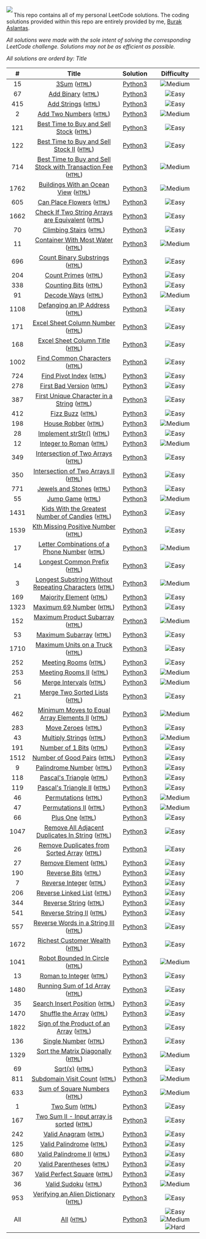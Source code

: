 <img align="left" src="https://leetcode-stats-six.vercel.app/api?username=burakaslantas">


This repo contains all of my personal LeetCode solutions. The coding solutions provided within this repo are entirely provided by me, [Burak Aslantas](https://leetcode.com/burakaslantas).

_All solutions were made with the sole intent of solving the corresponding LeetCode challenge. Solutions may not be as efficient as possible._

_All solutions are orderd by: Title_


|  #  | Title | Solution | Difficulty |
| :-: | :---: | :------: | :--------: |
| 15 | [3Sum](https://leetcode.com/problems/3sum/) ([`HTML`](https://burakaslantas.github.io/Leetcode/3sum)) | [Python3](./problems/3sum/solution.py) | ![Medium](https://img.shields.io/badge/Medium-f0ad4e.svg?style=flat) |
| 67 | [Add Binary](https://leetcode.com/problems/add-binary/) ([`HTML`](https://burakaslantas.github.io/Leetcode/add-binary)) | [Python3](./problems/add_binary/solution.py) | ![Easy](https://img.shields.io/badge/Easy-5cb85c.svg?style=flat) |
| 415 | [Add Strings](https://leetcode.com/problems/add-strings/) ([`HTML`](https://burakaslantas.github.io/Leetcode/add-strings)) | [Python3](./problems/add_strings/solution.py) | ![Easy](https://img.shields.io/badge/Easy-5cb85c.svg?style=flat) |
| 2 | [Add Two Numbers](https://leetcode.com/problems/add-two-numbers/) ([`HTML`](https://burakaslantas.github.io/Leetcode/add-two-numbers)) | [Python3](./problems/add_two_numbers/solution.py) | ![Medium](https://img.shields.io/badge/Medium-f0ad4e.svg?style=flat) |
| 121 | [Best Time to Buy and Sell Stock](https://leetcode.com/problems/best-time-to-buy-and-sell-stock/) ([`HTML`](https://burakaslantas.github.io/Leetcode/best-time-to-buy-and-sell-stock)) | [Python3](./problems/best_time_to_buy_and_sell_stock/solution.py) | ![Easy](https://img.shields.io/badge/Easy-5cb85c.svg?style=flat) |
| 122 | [Best Time to Buy and Sell Stock II](https://leetcode.com/problems/best-time-to-buy-and-sell-stock-ii/) ([`HTML`](https://burakaslantas.github.io/Leetcode/best-time-to-buy-and-sell-stock-ii)) | [Python3](./problems/best_time_to_buy_and_sell_stock_ii/solution.py) | ![Easy](https://img.shields.io/badge/Easy-5cb85c.svg?style=flat) |
| 714 | [Best Time to Buy and Sell Stock with Transaction Fee](https://leetcode.com/problems/best-time-to-buy-and-sell-stock-with-transaction-fee/) ([`HTML`](https://burakaslantas.github.io/Leetcode/best-time-to-buy-and-sell-stock-with-transaction-fee)) | [Python3](./problems/best_time_to_buy_and_sell_stock_with_transaction_fee/solution.py) | ![Medium](https://img.shields.io/badge/Medium-f0ad4e.svg?style=flat) |
| 1762 | [Buildings With an Ocean View](https://leetcode.com/problems/buildings-with-an-ocean-view/) ([`HTML`](https://burakaslantas.github.io/Leetcode/buildings-with-an-ocean-view)) | [Python3](./problems/buildings_with_an_ocean_view/solution.py) | ![Medium](https://img.shields.io/badge/Medium-f0ad4e.svg?style=flat) |
| 605 | [Can Place Flowers](https://leetcode.com/problems/can-place-flowers/) ([`HTML`](https://burakaslantas.github.io/Leetcode/can-place-flowers)) | [Python3](./problems/can_place_flowers/solution.py) | ![Easy](https://img.shields.io/badge/Easy-5cb85c.svg?style=flat) |
| 1662 | [Check If Two String Arrays are Equivalent](https://leetcode.com/problems/check-if-two-string-arrays-are-equivalent/) ([`HTML`](https://burakaslantas.github.io/Leetcode/check-if-two-string-arrays-are-equivalent)) | [Python3](./problems/check_if_two_string_arrays_are_equivalent/solution.py) | ![Easy](https://img.shields.io/badge/Easy-5cb85c.svg?style=flat) |
| 70 | [Climbing Stairs](https://leetcode.com/problems/climbing-stairs/) ([`HTML`](https://burakaslantas.github.io/Leetcode/climbing-stairs)) | [Python3](./problems/climbing_stairs/solution.py) | ![Easy](https://img.shields.io/badge/Easy-5cb85c.svg?style=flat) |
| 11 | [Container With Most Water](https://leetcode.com/problems/container-with-most-water/) ([`HTML`](https://burakaslantas.github.io/Leetcode/container-with-most-water)) | [Python3](./problems/container_with_most_water/solution.py) | ![Medium](https://img.shields.io/badge/Medium-f0ad4e.svg?style=flat) |
| 696 | [Count Binary Substrings](https://leetcode.com/problems/count-binary-substrings/) ([`HTML`](https://burakaslantas.github.io/Leetcode/count-binary-substrings)) | [Python3](./problems/count_binary_substrings/solution.py) | ![Easy](https://img.shields.io/badge/Easy-5cb85c.svg?style=flat) |
| 204 | [Count Primes](https://leetcode.com/problems/count-primes/) ([`HTML`](https://burakaslantas.github.io/Leetcode/count-primes)) | [Python3](./problems/count_primes/solution.py) | ![Easy](https://img.shields.io/badge/Easy-5cb85c.svg?style=flat) |
| 338 | [Counting Bits](https://leetcode.com/problems/counting-bits/) ([`HTML`](https://burakaslantas.github.io/Leetcode/counting-bits)) | [Python3](./problems/counting_bits/solution.py) | ![Easy](https://img.shields.io/badge/Easy-5cb85c.svg?style=flat) |
| 91 | [Decode Ways](https://leetcode.com/problems/decode-ways/) ([`HTML`](https://burakaslantas.github.io/Leetcode/decode-ways)) | [Python3](./problems/decode_ways/solution.py) | ![Medium](https://img.shields.io/badge/Medium-f0ad4e.svg?style=flat) |
| 1108 | [Defanging an IP Address](https://leetcode.com/problems/defanging-an-ip-address/) ([`HTML`](https://burakaslantas.github.io/Leetcode/defanging-an-ip-address)) | [Python3](./problems/defanging_an_ip_address/solution.py) | ![Easy](https://img.shields.io/badge/Easy-5cb85c.svg?style=flat) |
| 171 | [Excel Sheet Column Number](https://leetcode.com/problems/excel-sheet-column-number/) ([`HTML`](https://burakaslantas.github.io/Leetcode/excel-sheet-column-number)) | [Python3](./problems/excel_sheet_column_number/solution.py) | ![Easy](https://img.shields.io/badge/Easy-5cb85c.svg?style=flat) |
| 168 | [Excel Sheet Column Title](https://leetcode.com/problems/excel-sheet-column-title/) ([`HTML`](https://burakaslantas.github.io/Leetcode/excel-sheet-column-title)) | [Python3](./problems/excel_sheet_column_title/solution.py) | ![Easy](https://img.shields.io/badge/Easy-5cb85c.svg?style=flat) |
| 1002 | [Find Common Characters](https://leetcode.com/problems/find-common-characters/) ([`HTML`](https://burakaslantas.github.io/Leetcode/find-common-characters)) | [Python3](./problems/find_common_characters/solution.py) | ![Easy](https://img.shields.io/badge/Easy-5cb85c.svg?style=flat) |
| 724 | [Find Pivot Index](https://leetcode.com/problems/find-pivot-index/) ([`HTML`](https://burakaslantas.github.io/Leetcode/find-pivot-index)) | [Python3](./problems/find_pivot_index/solution.py) | ![Easy](https://img.shields.io/badge/Easy-5cb85c.svg?style=flat) |
| 278 | [First Bad Version](https://leetcode.com/problems/first-bad-version/) ([`HTML`](https://burakaslantas.github.io/Leetcode/first-bad-version)) | [Python3](./problems/first_bad_version/solution.py) | ![Easy](https://img.shields.io/badge/Easy-5cb85c.svg?style=flat) |
| 387 | [First Unique Character in a String](https://leetcode.com/problems/first-unique-character-in-a-string/) ([`HTML`](https://burakaslantas.github.io/Leetcode/first-unique-character-in-a-string)) | [Python3](./problems/first_unique_character_in_a_string/solution.py) | ![Easy](https://img.shields.io/badge/Easy-5cb85c.svg?style=flat) |
| 412 | [Fizz Buzz](https://leetcode.com/problems/fizz-buzz/) ([`HTML`](https://burakaslantas.github.io/Leetcode/fizz-buzz)) | [Python3](./problems/fizz_buzz/solution.py) | ![Easy](https://img.shields.io/badge/Easy-5cb85c.svg?style=flat) |
| 198 | [House Robber](https://leetcode.com/problems/house-robber/) ([`HTML`](https://burakaslantas.github.io/Leetcode/house-robber)) | [Python3](./problems/house_robber/solution.py) | ![Medium](https://img.shields.io/badge/Medium-f0ad4e.svg?style=flat) |
| 28 | [Implement strStr()](https://leetcode.com/problems/implement-strstr/) ([`HTML`](https://burakaslantas.github.io/Leetcode/implement-strstr)) | [Python3](./problems/implement_strstr()/solution.py) | ![Easy](https://img.shields.io/badge/Easy-5cb85c.svg?style=flat) |
| 12 | [Integer to Roman](https://leetcode.com/problems/integer-to-roman/) ([`HTML`](https://burakaslantas.github.io/Leetcode/integer-to-roman)) | [Python3](./problems/integer_to_roman/solution.py) | ![Medium](https://img.shields.io/badge/Medium-f0ad4e.svg?style=flat) |
| 349 | [Intersection of Two Arrays](https://leetcode.com/problems/intersection-of-two-arrays/) ([`HTML`](https://burakaslantas.github.io/Leetcode/intersection-of-two-arrays)) | [Python3](./problems/intersection_of_two_arrays/solution.py) | ![Easy](https://img.shields.io/badge/Easy-5cb85c.svg?style=flat) |
| 350 | [Intersection of Two Arrays II](https://leetcode.com/problems/intersection-of-two-arrays-ii/) ([`HTML`](https://burakaslantas.github.io/Leetcode/intersection-of-two-arrays-ii)) | [Python3](./problems/intersection_of_two_arrays_ii/solution.py) | ![Easy](https://img.shields.io/badge/Easy-5cb85c.svg?style=flat) |
| 771 | [Jewels and Stones](https://leetcode.com/problems/jewels-and-stones/) ([`HTML`](https://burakaslantas.github.io/Leetcode/jewels-and-stones)) | [Python3](./problems/jewels_and_stones/solution.py) | ![Easy](https://img.shields.io/badge/Easy-5cb85c.svg?style=flat) |
| 55 | [Jump Game](https://leetcode.com/problems/jump-game/) ([`HTML`](https://burakaslantas.github.io/Leetcode/jump-game)) | [Python3](./problems/jump_game/solution.py) | ![Medium](https://img.shields.io/badge/Medium-f0ad4e.svg?style=flat) |
| 1431 | [Kids With the Greatest Number of Candies](https://leetcode.com/problems/kids-with-the-greatest-number-of-candies/) ([`HTML`](https://burakaslantas.github.io/Leetcode/kids-with-the-greatest-number-of-candies)) | [Python3](./problems/kids_with_the_greatest_number_of_candies/solution.py) | ![Easy](https://img.shields.io/badge/Easy-5cb85c.svg?style=flat) |
| 1539 | [Kth Missing Positive Number](https://leetcode.com/problems/kth-missing-positive-number/) ([`HTML`](https://burakaslantas.github.io/Leetcode/kth-missing-positive-number)) | [Python3](./problems/kth_missing_positive_number/solution.py) | ![Easy](https://img.shields.io/badge/Easy-5cb85c.svg?style=flat) |
| 17 | [Letter Combinations of a Phone Number](https://leetcode.com/problems/letter-combinations-of-a-phone-number/) ([`HTML`](https://burakaslantas.github.io/Leetcode/letter-combinations-of-a-phone-number)) | [Python3](./problems/letter_combinations_of_a_phone_number/solution.py) | ![Medium](https://img.shields.io/badge/Medium-f0ad4e.svg?style=flat) |
| 14 | [Longest Common Prefix](https://leetcode.com/problems/longest-common-prefix/) ([`HTML`](https://burakaslantas.github.io/Leetcode/longest-common-prefix)) | [Python3](./problems/longest_common_prefix/solution.py) | ![Easy](https://img.shields.io/badge/Easy-5cb85c.svg?style=flat) |
| 3 | [Longest Substring Without Repeating Characters](https://leetcode.com/problems/longest-substring-without-repeating-characters/) ([`HTML`](https://burakaslantas.github.io/Leetcode/longest-substring-without-repeating-characters)) | [Python3](./problems/longest_substring_without_repeating_characters/solution.py) | ![Medium](https://img.shields.io/badge/Medium-f0ad4e.svg?style=flat) |
| 169 | [Majority Element](https://leetcode.com/problems/majority-element/) ([`HTML`](https://burakaslantas.github.io/Leetcode/majority-element)) | [Python3](./problems/majority_element/solution.py) | ![Easy](https://img.shields.io/badge/Easy-5cb85c.svg?style=flat) |
| 1323 | [Maximum 69 Number](https://leetcode.com/problems/maximum-69-number/) ([`HTML`](https://burakaslantas.github.io/Leetcode/maximum-69-number)) | [Python3](./problems/maximum_69_number/solution.py) | ![Easy](https://img.shields.io/badge/Easy-5cb85c.svg?style=flat) |
| 152 | [Maximum Product Subarray](https://leetcode.com/problems/maximum-product-subarray/) ([`HTML`](https://burakaslantas.github.io/Leetcode/maximum-product-subarray)) | [Python3](./problems/maximum_product_subarray/solution.py) | ![Medium](https://img.shields.io/badge/Medium-f0ad4e.svg?style=flat) |
| 53 | [Maximum Subarray](https://leetcode.com/problems/maximum-subarray/) ([`HTML`](https://burakaslantas.github.io/Leetcode/maximum-subarray)) | [Python3](./problems/maximum_subarray/solution.py) | ![Easy](https://img.shields.io/badge/Easy-5cb85c.svg?style=flat) |
| 1710 | [Maximum Units on a Truck](https://leetcode.com/problems/maximum-units-on-a-truck/) ([`HTML`](https://burakaslantas.github.io/Leetcode/maximum-units-on-a-truck)) | [Python3](./problems/maximum_units_on_a_truck/solution.py) | ![Easy](https://img.shields.io/badge/Easy-5cb85c.svg?style=flat) |
| 252 | [Meeting Rooms](https://leetcode.com/problems/meeting-rooms/) ([`HTML`](https://burakaslantas.github.io/Leetcode/meeting-rooms)) | [Python3](./problems/meeting_rooms/solution.py) | ![Easy](https://img.shields.io/badge/Easy-5cb85c.svg?style=flat) |
| 253 | [Meeting Rooms II](https://leetcode.com/problems/meeting-rooms-ii) ([`HTML`](https://burakaslantas.github.io/Leetcode/meeting-rooms-ii/)) | [Python3](./problems/meeting_rooms_ii/solution.py) | ![Medium](https://img.shields.io/badge/Medium-f0ad4e.svg?style=flat) |
| 56 | [Merge Intervals](https://leetcode.com/problems/merge-intervals/) ([`HTML`](https://burakaslantas.github.io/Leetcode/merge-intervals)) | [Python3](./problems/merge_intervals/solution.py) | ![Medium](https://img.shields.io/badge/Medium-f0ad4e.svg?style=flat) |
| 21 | [Merge Two Sorted Lists](https://leetcode.com/problems/merge-two-sorted-lists/) ([`HTML`](https://burakaslantas.github.io/Leetcode/merge-two-sorted-lists)) | [Python3](./problems/merge_two_sorted_lists/solution.py) | ![Easy](https://img.shields.io/badge/Easy-5cb85c.svg?style=flat) |
| 462 | [Minimum Moves to Equal Array Elements II](https://leetcode.com/problems/minimum-moves-to-equal-array-elements-ii/) ([`HTML`](https://burakaslantas.github.io/Leetcode/minimum-moves-to-equal-array-elements-ii)) | [Python3](./problems/minimum_moves_to_equal_array_elements_ii/solution.py) | ![Medium](https://img.shields.io/badge/Medium-f0ad4e.svg?style=flat) |
| 283 | [Move Zeroes](https://leetcode.com/problems/move-zeroes/) ([`HTML`](https://burakaslantas.github.io/Leetcode/move-zeroes)) | [Python3](./problems/move_zeroes/solution.py) | ![Easy](https://img.shields.io/badge/Easy-5cb85c.svg?style=flat) |
| 43 | [Multiply Strings](https://leetcode.com/problems/multiply-strings/) ([`HTML`](https://burakaslantas.github.io/Leetcode/multiply-strings)) | [Python3](./problems/multiply_strings/solution.py) | ![Medium](https://img.shields.io/badge/Medium-f0ad4e.svg?style=flat) |
| 191 | [Number of 1 Bits](https://leetcode.com/problems/number-of-1-bits/) ([`HTML`](https://burakaslantas.github.io/Leetcode/number-of-1-bits)) | [Python3](./problems/number_of_1_bits/solution.py) | ![Easy](https://img.shields.io/badge/Easy-5cb85c.svg?style=flat) |
| 1512 | [Number of Good Pairs](https://leetcode.com/problems/number-of-good-pairs/) ([`HTML`](https://burakaslantas.github.io/Leetcode/number-of-good-pairs)) | [Python3](./problems/number_of_good_pairs/solution.py) | ![Easy](https://img.shields.io/badge/Easy-5cb85c.svg?style=flat) |
| 9 | [Palindrome Number](https://leetcode.com/problems/palindrome-number/) ([`HTML`](https://burakaslantas.github.io/Leetcode/palindrome-number)) | [Python3](./problems/palindrome_number/solution.py) | ![Easy](https://img.shields.io/badge/Easy-5cb85c.svg?style=flat) |
| 118 | [Pascal's Triangle](https://leetcode.com/problems/pascals-triangle/) ([`HTML`](https://burakaslantas.github.io/Leetcode/pascals-triangle)) | [Python3](./problems/pascal's_triangle/solution.py) | ![Easy](https://img.shields.io/badge/Easy-5cb85c.svg?style=flat) |
| 119 | [Pascal's Triangle II](https://leetcode.com/problems/pascals-triangle-ii/) ([`HTML`](https://burakaslantas.github.io/Leetcode/pascals-triangle-ii)) | [Python3](./problems/pascal's_triangle_ii/solution.py) | ![Easy](https://img.shields.io/badge/Easy-5cb85c.svg?style=flat) |
| 46 | [Permutations](https://leetcode.com/problems/permutations/) ([`HTML`](https://burakaslantas.github.io/Leetcode/permutations)) | [Python3](./problems/permutations/solution.py) | ![Medium](https://img.shields.io/badge/Medium-f0ad4e.svg?style=flat) |
| 47 | [Permutations II](https://leetcode.com/problems/permutations-ii/) ([`HTML`](https://burakaslantas.github.io/Leetcode/permutations-ii)) | [Python3](./problems/permutations_ii/solution.py) | ![Medium](https://img.shields.io/badge/Medium-f0ad4e.svg?style=flat) |
| 66 | [Plus One](https://leetcode.com/problems/plus-one/) ([`HTML`](https://burakaslantas.github.io/Leetcode/plus-one)) | [Python3](./problems/plus_one/solution.py) | ![Easy](https://img.shields.io/badge/Easy-5cb85c.svg?style=flat) |
| 1047 | [Remove All Adjacent Duplicates In String](https://leetcode.com/problems/remove-all-adjacent-duplicates-in-string/) ([`HTML`](https://burakaslantas.github.io/Leetcode/remove-all-adjacent-duplicates-in-string)) | [Python3](./problems/remove_all_adjacent_duplicates_in_string/solution.py) | ![Easy](https://img.shields.io/badge/Easy-5cb85c.svg?style=flat) |
| 26 | [Remove Duplicates from Sorted Array](https://leetcode.com/problems/remove-duplicates-from-sorted-array/) ([`HTML`](https://burakaslantas.github.io/Leetcode/remove-duplicates-from-sorted-array)) | [Python3](./problems/remove_duplicates_from_sorted_array/solution.py) | ![Easy](https://img.shields.io/badge/Easy-5cb85c.svg?style=flat) |
| 27 | [Remove Element](https://leetcode.com/problems/remove-element/) ([`HTML`](https://burakaslantas.github.io/Leetcode/remove-element)) | [Python3](./problems/remove_element/solution.py) | ![Easy](https://img.shields.io/badge/Easy-5cb85c.svg?style=flat) |
| 190 | [Reverse Bits](https://leetcode.com/problems/reverse-bits/) ([`HTML`](https://burakaslantas.github.io/Leetcode/reverse-bits)) | [Python3](./problems/reverse_bits/solution.py) | ![Easy](https://img.shields.io/badge/Easy-5cb85c.svg?style=flat) |
| 7 | [Reverse Integer](https://leetcode.com/problems/reverse-integer/) ([`HTML`](https://burakaslantas.github.io/Leetcode/reverse-integer)) | [Python3](./problems/reverse_integer/solution.py) | ![Easy](https://img.shields.io/badge/Easy-5cb85c.svg?style=flat) |
| 206 | [Reverse Linked List](https://leetcode.com/problems/reverse-linked-list/) ([`HTML`](https://burakaslantas.github.io/Leetcode/reverse-linked-list)) | [Python3](./problems/reverse_linked_list/solution.py) | ![Easy](https://img.shields.io/badge/Easy-5cb85c.svg?style=flat) |
| 344 | [Reverse String](https://leetcode.com/problems/reverse-string/) ([`HTML`](https://burakaslantas.github.io/Leetcode/reverse-string)) | [Python3](./problems/reverse_string/solution.py) | ![Easy](https://img.shields.io/badge/Easy-5cb85c.svg?style=flat) |
| 541 | [Reverse String II](https://leetcode.com/problems/reverse-string-ii/) ([`HTML`](https://burakaslantas.github.io/Leetcode/reverse-string-ii)) | [Python3](./problems/reverse_string_ii/solution.py) | ![Easy](https://img.shields.io/badge/Easy-5cb85c.svg?style=flat) |
| 557 | [Reverse Words in a String III](https://leetcode.com/problems/reverse-words-in-a-string-iii/) ([`HTML`](https://burakaslantas.github.io/Leetcode/reverse-words-in-a-string-iii)) | [Python3](./problems/reverse_words_in_a_string_iii/solution.py) | ![Easy](https://img.shields.io/badge/Easy-5cb85c.svg?style=flat) |
| 1672 | [Richest Customer Wealth](https://leetcode.com/problems/richest-customer-wealth/) ([`HTML`](https://burakaslantas.github.io/Leetcode/richest-customer-wealth)) | [Python3](./problems/richest_customer_wealth/solution.py) | ![Easy](https://img.shields.io/badge/Easy-5cb85c.svg?style=flat) |
| 1041 | [Robot Bounded In Circle](https://leetcode.com/problems/robot-bounded-in-circle/) ([`HTML`](https://burakaslantas.github.io/Leetcode/robot-bounded-in-circle)) | [Python3](./problems/robot_bounded_in_circle/solution.py) | ![Medium](https://img.shields.io/badge/Medium-f0ad4e.svg?style=flat) |
| 13 | [Roman to Integer](https://leetcode.com/problems/roman-to-integer/) ([`HTML`](https://burakaslantas.github.io/Leetcode/roman-to-integer)) | [Python3](./problems/roman_to_integer/solution.py) | ![Easy](https://img.shields.io/badge/Easy-5cb85c.svg?style=flat) |
| 1480 | [Running Sum of 1d Array](https://leetcode.com/problems/running-sum-of-1d-array/) ([`HTML`](https://burakaslantas.github.io/Leetcode/running-sum-of-1d-array)) | [Python3](./problems/running_sum_of_1d_array/solution.py) | ![Easy](https://img.shields.io/badge/Easy-5cb85c.svg?style=flat) |
| 35 | [Search Insert Position](https://leetcode.com/problems/search-insert-position/) ([`HTML`](https://burakaslantas.github.io/Leetcode/search-insert-position)) | [Python3](./problems/search_insert_position/solution.py) | ![Easy](https://img.shields.io/badge/Easy-5cb85c.svg?style=flat) |
| 1470 | [Shuffle the Array](https://leetcode.com/problems/shuffle-the-array/) ([`HTML`](https://burakaslantas.github.io/Leetcode/shuffle-the-array)) | [Python3](./problems/shuffle_the_array/solution.py) | ![Easy](https://img.shields.io/badge/Easy-5cb85c.svg?style=flat) |
| 1822 | [Sign of the Product of an Array](https://leetcode.com/problems/sign-of-the-product-of-an-array/) ([`HTML`](https://burakaslantas.github.io/Leetcode/sign-of-the-product-of-an-array)) | [Python3](./problems/sign_of_the_product_of_an_array/solution.py) | ![Easy](https://img.shields.io/badge/Easy-5cb85c.svg?style=flat) |
| 136 | [Single Number](https://leetcode.com/problems/single-number/) ([`HTML`](https://burakaslantas.github.io/Leetcode/single-number)) | [Python3](./problems/single_number/solution.py) | ![Easy](https://img.shields.io/badge/Easy-5cb85c.svg?style=flat) |
| 1329 | [Sort the Matrix Diagonally](https://leetcode.com/problems/sort-the-matrix-diagonally/) ([`HTML`](https://burakaslantas.github.io/Leetcode/sort-the-matrix-diagonally)) | [Python3](./problems/sort_the_matrix_diagonally/solution.py) | ![Medium](https://img.shields.io/badge/Medium-f0ad4e.svg?style=flat) |
| 69 | [Sqrt(x)](https://leetcode.com/problems/sqrtx/) ([`HTML`](https://burakaslantas.github.io/Leetcode/sqrtx)) | [Python3](./problems/sqrt(x)/solution.py) | ![Easy](https://img.shields.io/badge/Easy-5cb85c.svg?style=flat) |
| 811 | [Subdomain Visit Count](https://leetcode.com/problems/subdomain-visit-count/) ([`HTML`](https://burakaslantas.github.io/Leetcode/subdomain-visit-count)) | [Python3](./problems/subdomain_visit_count/solution.py) | ![Medium](https://img.shields.io/badge/Medium-f0ad4e.svg?style=flat) |
| 633 | [Sum of Square Numbers](https://leetcode.com/problems/sum-of-square-numbers/) ([`HTML`](https://burakaslantas.github.io/Leetcode/sum-of-square-numbers)) | [Python3](./problems/sum_of_square_numbers/solution.py) | ![Medium](https://img.shields.io/badge/Medium-f0ad4e.svg?style=flat) |
| 1 | [Two Sum](https://leetcode.com/problems/two-sum/) ([`HTML`](https://burakaslantas.github.io/Leetcode/two-sum)) | [Python3](./problems/two_sum/solution.py) | ![Easy](https://img.shields.io/badge/Easy-5cb85c.svg?style=flat) |
| 167 | [Two Sum II - Input array is sorted](https://leetcode.com/problems/two-sum-ii-input-array-is-sorted/) ([`HTML`](https://burakaslantas.github.io/Leetcode/two-sum-ii-input-array-is-sorted)) | [Python3](./problems/two_sum_ii_-_input_array_is_sorted/solution.py) | ![Easy](https://img.shields.io/badge/Easy-5cb85c.svg?style=flat) |
| 242 | [Valid Anagram](https://leetcode.com/problems/valid-anagram/) ([`HTML`](https://burakaslantas.github.io/Leetcode/valid-anagram)) | [Python3](./problems/valid_anagram/solution.py) | ![Easy](https://img.shields.io/badge/Easy-5cb85c.svg?style=flat) |
| 125 | [Valid Palindrome](https://leetcode.com/problems/valid-palindrome/) ([`HTML`](https://burakaslantas.github.io/Leetcode/valid-palindrome)) | [Python3](./problems/valid_palindrome/solution.py) | ![Easy](https://img.shields.io/badge/Easy-5cb85c.svg?style=flat) |
| 680 | [Valid Palindrome II](https://leetcode.com/problems/valid-palindrome-ii/) ([`HTML`](https://burakaslantas.github.io/Leetcode/valid-palindrome-ii)) | [Python3](./problems/valid_palindrome_ii/solution.py) | ![Easy](https://img.shields.io/badge/Easy-5cb85c.svg?style=flat) |
| 20 | [Valid Parentheses](https://leetcode.com/problems/valid-parentheses/) ([`HTML`](https://burakaslantas.github.io/Leetcode/valid-parentheses)) | [Python3](./problems/valid_parentheses/solution.py) | ![Easy](https://img.shields.io/badge/Easy-5cb85c.svg?style=flat) |
| 367 | [Valid Perfect Square](https://leetcode.com/problems/valid-perfect-square/) ([`HTML`](https://burakaslantas.github.io/Leetcode/valid-perfect-square)) | [Python3](./problems/valid_perfect_square/solution.py) | ![Easy](https://img.shields.io/badge/Easy-5cb85c.svg?style=flat) |
| 36 | [Valid Sudoku](https://leetcode.com/problems/valid-sudoku/) ([`HTML`](https://burakaslantas.github.io/Leetcode/valid-sudoku)) | [Python3](./problems/valid_sudoku/solution.py) | ![Medium](https://img.shields.io/badge/Medium-f0ad4e.svg?style=flat) |
| 953 | [Verifying an Alien Dictionary](https://leetcode.com/problems/verifying-an-alien-dictionary/) ([`HTML`](https://burakaslantas.github.io/Leetcode/verifying-an-alien-dictionary)) | [Python3](./problems/verifying_an_alien_dictionary/solution.py) | ![Easy](https://img.shields.io/badge/Easy-5cb85c.svg?style=flat) |
| All | [All](https://leetcode.com/problems/) ([`HTML`](https://burakaslantas.github.io/Leetcode/all)) | [Python3](./problems/) | ![Easy](https://img.shields.io/badge/Easy-5cb85c.svg?style=flat) ![Medium](https://img.shields.io/badge/Medium-f0ad4e.svg?style=flat) ![Hard](https://img.shields.io/badge/Hard-d9534f.svg?style=flat) |
